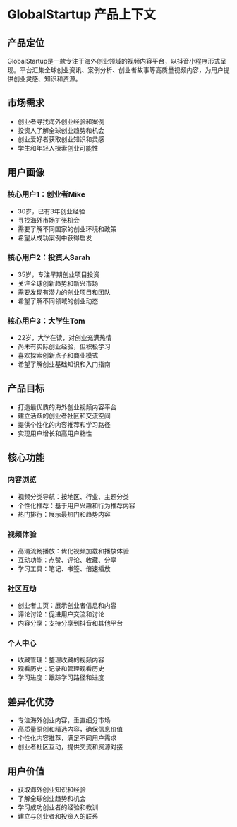 # GlobalStartup 产品上下文

## 产品定位
GlobalStartup是一款专注于海外创业领域的视频内容平台，以抖音小程序形式呈现。平台汇集全球创业资讯、案例分析、创业者故事等高质量视频内容，为用户提供创业灵感、知识和资源。

## 市场需求
- 创业者寻找海外创业经验和案例
- 投资人了解全球创业趋势和机会
- 创业爱好者获取创业知识和灵感
- 学生和年轻人探索创业可能性

## 用户画像

### 核心用户1：创业者Mike
- 30岁，已有3年创业经验
- 寻找海外市场扩张机会
- 需要了解不同国家的创业环境和政策
- 希望从成功案例中获得启发

### 核心用户2：投资人Sarah
- 35岁，专注早期创业项目投资
- 关注全球创新趋势和新兴市场
- 需要发现有潜力的创业项目和团队
- 希望了解不同领域的创业动态

### 核心用户3：大学生Tom
- 22岁，大学在读，对创业充满热情
- 尚未有实际创业经验，但积极学习
- 喜欢探索创新点子和商业模式
- 希望了解创业基础知识和入门指南

## 产品目标
- 打造最优质的海外创业视频内容平台
- 建立活跃的创业者社区和交流空间
- 提供个性化的内容推荐和学习路径
- 实现用户增长和高用户粘性

## 核心功能

### 内容浏览
- 视频分类导航：按地区、行业、主题分类
- 个性化推荐：基于用户兴趣和行为推荐内容
- 热门排行：展示最热门和趋势内容

### 视频体验
- 高清流畅播放：优化视频加载和播放体验
- 互动功能：点赞、评论、收藏、分享
- 学习工具：笔记、书签、倍速播放

### 社区互动
- 创业者主页：展示创业者信息和内容
- 评论讨论：促进用户交流和讨论
- 内容分享：支持分享到抖音和其他平台

### 个人中心
- 收藏管理：整理收藏的视频内容
- 观看历史：记录和管理观看历史
- 学习进度：跟踪学习路径和进度

## 差异化优势
- 专注海外创业内容，垂直细分市场
- 高质量原创和精选内容，确保信息价值
- 个性化内容推荐，满足不同用户需求
- 创业者社区互动，提供交流和资源对接

## 用户价值
- 获取海外创业知识和经验
- 了解全球创业趋势和机会
- 学习成功创业者的经验和教训
- 建立与创业者和投资人的联系 